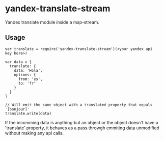 # yandex-translate-stream
Yandex translate module inside a map-stream.

## Usage

```
var translate = require('yandex-translate-stream')(<your yandex api key here>)

var data = {
  translate: {
    data: 'Hola',
    options: {
      from: 'es',
      to: 'fr'
    }
  }
}

// Will emit the same object with a translated property that equals '[bonjour]'
translate.write(data)
```
If the incomming data is anything but an object or the object doesn't have a 'translate' property, it behaves as a pass throwgh emmiting data unmodified without making any api calls.
